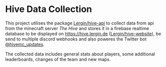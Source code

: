 # Hive Data Collection

This project utilises the package [Lergin/hive-api](https://github.com/Lergin/hive-api) to collect data from api from the minecraft server *The Hive* and stores it in a firebase realtime database to be displayed on https://hive.lergin.de ([Lergin/hive-website](https://github.com/Lergin/hive-website)), be send to multiple discord webhooks and also poweres the Twitter bot [@hivemc_updates](https://twitter.com/hivemc_updates).

The collected data includes general stats about players, some additional leaderboards, changes of the team and new maps.
